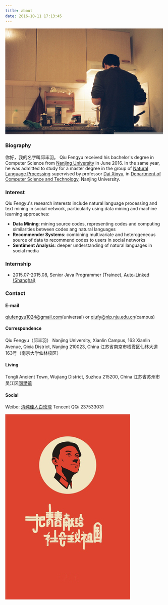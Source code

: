 ```yaml
---
title: about
date: 2016-10-11 17:13:45
---
```


![](index/header.jpg)

### Biography
你好，我的名字叫邱丰羽。
Qiu Fengyu received his bachelor's degree in Computer Science from [Nanjing University](http://www.nju.edu.cn) in June 2016. In the same year, he was admitted to study for a master degree in the group of [Natural Language Processing](http://nlp.nju.edu.cn) supervised by professor [Dai Xinyu](http://cs.nju.edu.cn/daixinyu), in [Department of Computer Science and Technology](http://cs.nju.edu.cn), Nanjing University.

### Interest
Qiu Fengyu's research interests include natural language processing and text mining in social network, particularly using data mining and machine learning approaches:
* **Data Mining**: mining source codes, representing codes and computing similarities between codes ang natural languages
* **Recommender Systems**: combining multivariate and heterogeneous source of data to recommend codes to users in social networks
* **Sentiment Analysis**: deeper understanding of natural languages in social media

### Internship
* 2015.07-2015.08, Senior Java Programmer (Trainee), [Auto-Linked (Shanghai)](http://www.auto-linked.cn/)

### Contact
#### E-mail
<a href="mailto:qiufengyu1024@gmail.com">qiufengyu1024@gmail.com</a>(universal) or <a href="mailto:qiufy@nlp.nju.edu.cn">qiufy@nlp.nju.edu.cn</a>(campus)
#### Correspondence
Qiu Fengyu（邱丰羽）
Nanjing University, Xianlin Campus, 163 Xianlin Avenue, Qixia District, Nanjing 210023, China
江苏省南京市栖霞区仙林大道163号（南京大学仙林校区）
#### Living
Tongli Ancient Town, Wujiang District, Suzhou 215200, China
江苏省苏州市吴江区[同里镇](http://baike.baidu.com/item/%E5%90%8C%E9%87%8C%E9%95%87/5401782)
#### Social
Weibo: <a href="http://weibo.com/237533031/home" target="_blank">清纯佳人白玫瑰</a>
Tencent QQ: 237533031

![](index/ending.jpg)
